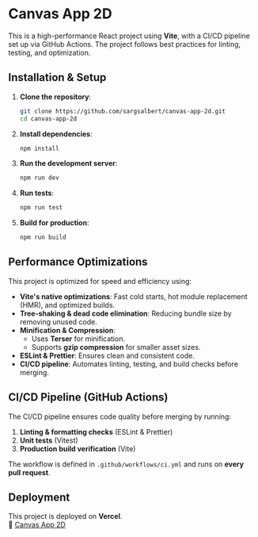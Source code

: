 # Canvas App 2D

This is a high-performance React project using **Vite**, with a CI/CD pipeline set up via GitHub Actions. The project follows best practices for linting, testing, and optimization.

## Installation & Setup

1. **Clone the repository**:

   ```sh
   git clone https://github.com/sargsalbert/canvas-app-2d.git
   cd canvas-app-2d
   ```

2. **Install dependencies**:

   ```sh
   npm install
   ```

3. **Run the development server**:

   ```sh
   npm run dev
   ```

4. **Run tests**:

   ```sh
   npm run test
   ```

5. **Build for production**:

   ```sh
   npm run build
   ```

## Performance Optimizations  

This project is optimized for speed and efficiency using:

- **Vite's native optimizations**: Fast cold starts, hot module replacement (HMR), and optimized builds.
- **Tree-shaking & dead code elimination**: Reducing bundle size by removing unused code.
- **Minification & Compression**:
  - Uses **Terser** for minification.
  - Supports **gzip compression** for smaller asset sizes.
- **ESLint & Prettier**: Ensures clean and consistent code.
- **CI/CD pipeline**: Automates linting, testing, and build checks before merging.

## CI/CD Pipeline (GitHub Actions)  

The CI/CD pipeline ensures code quality before merging by running:

1. **Linting & formatting checks** (ESLint & Prettier)
2. **Unit tests** (Vitest)
3. **Production build verification** (Vite)

The workflow is defined in `.github/workflows/ci.yml` and runs on **every pull request**.

## Deployment  

This project is deployed on **Vercel**.  
🔗 [Canvas App 2D](https://canvas-app-2d.vercel.app/)